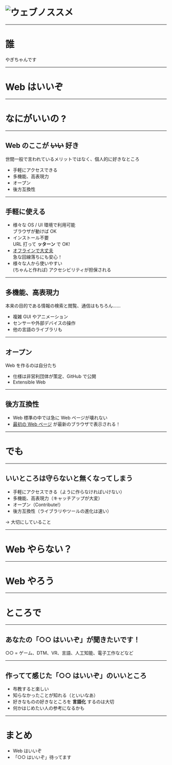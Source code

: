 <!-- classes: title -->

# ![ウェブノススメ](../images/title.svg)

---

# 誰

やぎちゃんです

---

# Web はいいぞ

---

# なにがいいの ?

---

## Web のここが ~~いい~~ 好き

世間一般で言われているメリットではなく、個人的に好きなところ

- 手軽にアクセスできる
- 多機能、高表現力
- オープン
- 後方互換性

---

## 手軽に使える

- 様々な OS / UI 環境で利用可能<br />
  ブラウザが動けば OK
- インストール不要<br />
  URL 打って **ッターン** で OK!
- [オフラインで大丈夫](https://www.youtube.com/watch?v=36FeSCWVjpM)<br />
  急な回線落ちにも安心！
- 様々な人から使いやすい<br />
  (ちゃんと作れば) アクセシビリティが担保される

---

## 多機能、高表現力

本来の目的である情報の検索と閲覧、通信はもちろん……

- 複雑 GUI やアニメーション
- センサーや外部デバイスの操作
- 他の言語のライブラリも

---

## オープン

Web を作るのは自分たち

- 仕様は非営利団体が策定、GitHub で公開
- Extensible Web

---

## 後方互換性

- Web 標準の中では急に Web ページが壊れない
- [最初の Web ページ](http://info.cern.ch/hypertext/WWW/TheProject.html) が最新のブラウザで表示される！

---

# でも

---

## いいところは守らないと無くなってしまう

- 手軽にアクセスできる（ように作らなければいけない）
- 多機能、高表現力（キャッチアップが大変）
- オープン（Contribute!）
- 後方互換性（ライブラリやツールの進化は速い）

<!-- fragments-start -->

→ 大切にしていること

<!-- fragments-end -->

---

# Web やらない？

---

# Web やろう

---

# ところで

---

## あなたの「○○ はいいぞ」が聞きたいです！

○○ = ゲーム、DTM、VR、言語、人工知能、電子工作などなど

---

## 作ってて感じた「○○ はいいぞ」のいいところ

- 布教すると楽しい
- 知らなかったことが知れる（といいなあ）
- 好きなものの好きなところを **言語化** するのは大切
- 何かはじめたい人の参考になるかも

---

# まとめ

- Web はいいぞ
- 「○○ はいいぞ」待ってます
